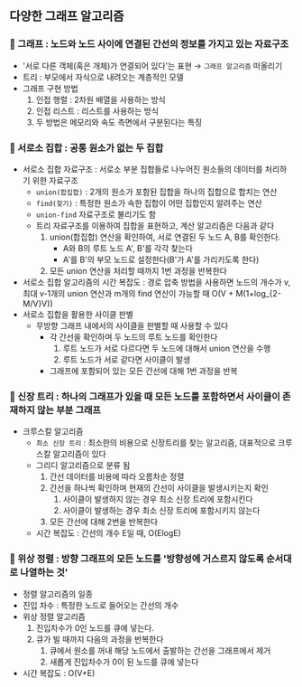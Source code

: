 ## 다양한 그래프 알고리즘
### 🔎 그래프 : 노드와 노드 사이에 연결된 간선의 정보를 가지고 있는 자료구조
  - '서로 다른 객체(혹은 개체)가 연결되어 있다'는 표현 → `그래프 알고리즘` 떠올리기
  - 트리 : 부모에서 자식으로 내려오는 계층적인 모델 
  - 그래프 구현 방법
    1. 인접 행렬 : 2차원 배열을 사용하는 방식
    2. 인접 리스트 : 리스트를 사용하는 방식
    3. 두 방법은 메모리와 속도 측면에서 구분된다는 특징

### 🔎 서로소 집합 : 공통 원소가 없는 두 집합
  - 서로소 집합 자료구조 : 서로소 부분 집합들로 나누어진 원소들의 데이터를 처리하기 위한 자료구조
    - `union(합집합)` : 2개의 원소가 포함된 집합을 하나의 집합으로 합치는 연산
    - `find(찾기)` : 특정한 원소가 속한 집합이 어떤 집합인지 알려주는 연산
    - `union-find` 자료구조로 불리기도 함
    - 트리 자료구조를 이용하여 집합을 표현하고, 계산 알고리즘은 다음과 같다
      1. union(합집합) 연산을 확인하여, 서로 연결된 두 노드 A, B를 확인한다.
         - A와 B의 루트 노드 A', B'를 각각 찾는다
         - A'를 B'의 부모 노드로 설정한다(B'가 A'를 가리키도록 한다)
      2. 모든 union 연산을 처리할 때까지 1번 과정을 반복한다
  - 서로소 집합 알고리즘의 시간 복잡도 : 경로 압축 방법을 사용하면 노드의 개수가 v, 최대 v-1개의 
    union 연산과 m개의 find 연산이 가능할 때 O(V + M(1+log_{2-M/V}V))
  - 서로소 집합을 활용한 사이클 판별
    - 무방향 그래프 내에서의 사이클을 판별할 때 사용할 수 있다
      - 각 간선을 확인하며 두 노드의 루트 노드를 확인한다
        1. 루트 노드가 서로 다르다면 두 노드에 대해서 union 연산을 수행
        2. 루트 노드가 서로 같다면 사이클이 발생
      - 그래프에 포함되어 있는 모든 간선에 대해 1번 과정을 반복
### 🔎 신장 트리 : 하나의 그래프가 있을 때 모든 노드를 포함하면서 사이클이 존재하지 않는 부분 그래프
  - 크루스칼 알고리즘
    - `최소 신장 트리` : 최소한의 비용으로 신장트리를 찾는 알고리즘, 대표적으로 크루스칼 알고리즘이 있다
    - 그리디 알고리즘으로 분류 됨
      1. 간선 데이터를 비용에 따라 오름차순 정렬
      2. 간선을 하나씩 확인하며 현재의 간선이 사이클을 발생시키는지 확인
         1. 사이클이 발생하지 않는 경우 최소 신장 트리에 포함시킨다
         2. 사이클이 발생하는 경우 최소 신장 트리에 포함시키지 않는다
      3. 모든 간선에 대해 2번을 반복한다
    - 시간 복잡도 : 간선의 개수 E일 때, O(ElogE)
### 🔎 위상 정렬 : 방향 그래프의 모든 노드를 '방향성에 거스르지 않도록 순서대로 나열하는 것'
  - 정렬 알고리즘의 일종
  - 진입 차수 : 특정한 노드로 들어오는 간선의 개수
  - 위상 정렬 알고리즘
    1. 진입차수가 0인 노드를 큐에 넣는다.
    2. 큐가 빌 때까지 다음의 과정을 반복한다
       1. 큐에서 원소를 꺼내 해당 노드에서 출발하는 간선을 그래프에서 제거
       2. 새롭게 진입차수가 0이 된 노드를 큐에 넣는다
  - 시간 복잡도 : O(V+E)